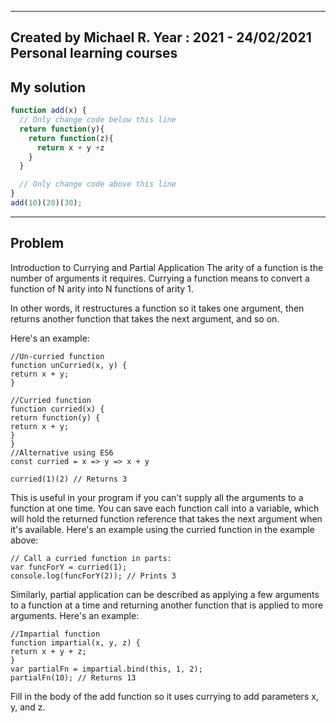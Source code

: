------
Created by Michael R. Year : 2021 - 24/02/2021 Personal learning courses
------
## My solution

```javascript
function add(x) {
  // Only change code below this line
  return function(y){
    return function(z){
      return x + y +z
    }
  }

  // Only change code above this line
}
add(10)(20)(30);
```
---

## Problem
Introduction to Currying and Partial Application
The arity of a function is the number of arguments it requires. Currying a function means to convert a function of N arity into N functions of arity 1.

In other words, it restructures a function so it takes one argument, then returns another function that takes the next argument, and so on.

Here's an example:
```
//Un-curried function
function unCurried(x, y) {
return x + y;
}

//Curried function
function curried(x) {
return function(y) {
return x + y;
}
}
//Alternative using ES6
const curried = x => y => x + y

curried(1)(2) // Returns 3
```
This is useful in your program if you can't supply all the arguments to a function at one time. You can save each function call into a variable, which will hold the returned function reference that takes the next argument when it's available. Here's an example using the curried function in the example above:
```
// Call a curried function in parts:
var funcForY = curried(1);
console.log(funcForY(2)); // Prints 3
```
Similarly, partial application can be described as applying a few arguments to a function at a time and returning another function that is applied to more arguments. Here's an example:
```
//Impartial function
function impartial(x, y, z) {
return x + y + z;
}
var partialFn = impartial.bind(this, 1, 2);
partialFn(10); // Returns 13
```
Fill in the body of the add function so it uses currying to add parameters x, y, and z.
